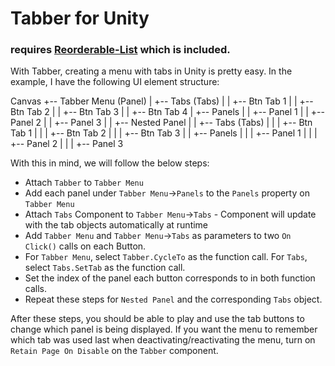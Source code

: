 # Tabber for Unity
### requires [Reorderable-List](https://github.com/cfoulston/Unity-Reorderable-List) which is included.

With Tabber, creating a menu with tabs in Unity is pretty easy. In the example, I have the following UI element structure:

Canvas
+-- Tabber Menu (Panel)
|	+-- Tabs (Tabs)
|	|	+-- Btn Tab 1
|	|	+-- Btn Tab 2
|	|	+-- Btn Tab 3
|	|	+-- Btn Tab 4
|	+-- Panels
|	|	+-- Panel 1
|	|	+-- Panel 2
|	|	+-- Panel 3
|	|	+-- Nested Panel
|	|	+-- Tabs (Tabs)
|	|	|	+-- Btn Tab 1
|	|	|	+-- Btn Tab 2
|	|	|	+-- Btn Tab 3
|	|	+-- Panels
|	|	|	+-- Panel 1
|	|	|	+-- Panel 2
|	|	|	+-- Panel 3

With this in mind, we will follow the below steps:
- Attach `Tabber` to `Tabber Menu`
- Add each panel under `Tabber Menu`->`Panels` to the `Panels` property on `Tabber Menu`
- Attach `Tabs` Component to `Tabber Menu`->`Tabs` - Component will update with the tab objects automatically at runtime
- Add `Tabber Menu` and `Tabber Menu`->`Tabs` as parameters to two `On Click()` calls on each Button.
- For `Tabber Menu`, select `Tabber.CycleTo` as the function call. For `Tabs`, select `Tabs.SetTab` as the function call.
- Set the index of the panel each button corresponds to in both function calls.
- Repeat these steps for `Nested Panel` and the corresponding `Tabs` object.

After these steps, you should be able to play and use the tab buttons to change which panel is being displayed. If you want the menu to remember which tab was used last when deactivating/reactivating the menu, turn on `Retain Page On Disable` on the `Tabber` component.